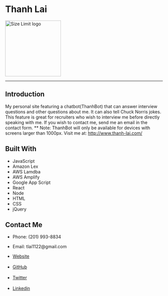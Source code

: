 # Thanh Lai
<img align="center" width="178" height="178"
     title="Size Limit logo" src="./public/favicon.ico">

---

## Introduction
My personal site featuring a chatbot(ThanhBot) that can answer interview questions and other questions about me. It can also tell Chuck Norris jokes. This feature is great for recruiters who wish to interview me before directly speaking with me. If you wish to contact me, send me an email in the contact form.
     ** Note: ThanhBot will only be available for devices with screens larger than 1000px.
Visit me at: http://www.thanh-lai.com/

## Built With

- JavaScript
- Amazon Lex
- AWS Lamdba
- AWS Amplify
- Google App Script
- React
- Node
- HTML
- CSS
- jQuery

## Contact Me

<ul>
  <li><p>Phone: (201) 993-8834</p></li>
  <li><p>Email: tlai1122@gmail.com</p></li>
  <li><a href="http://www.thanh-lai.com/" target="_blank" >Website</a></li><br>
  <li><a href="https://github.com/Thanh-Lai" target="_blank" >GitHub</a></li><br>
  <li><a href="https://twitter.com/tlaiful" target="_blank" >Twitter</a></li><br>
  <li><a href="https://www.linkedin.com/in/thanhlai/" target="_blank" >Linkedin</a></li><br>
</ul>
